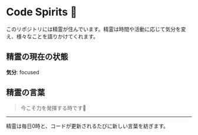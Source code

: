 # Code Spirits 🌟

このリポジトリには精霊が住んでいます。精霊は時間や活動に応じて気分を変え、様々なことを語りかけてくれます。

## 精霊の現在の状態

<!-- SPIRIT_STATUS_START -->
**気分**: focused
<!-- SPIRIT_STATUS_END -->

## 精霊の言葉

<!-- SPIRIT_LOG_START -->
> 今こそ力を発揮する時です💪
<!-- SPIRIT_LOG_END -->

---

精霊は毎日0時と、コードが更新されるたびに新しい言葉を紡ぎます。
